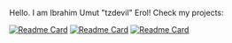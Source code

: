 Hello. I am Ibrahim Umut "tzdevil" Erol!
Check my projects:

[![Readme Card](https://github-readme-stats.vercel.app/api/pin/?username=tzdevil&repo=Harvest-Hustle)](https://github.com/tzdevil/Harvest-Hustle)
[![Readme Card](https://github-readme-stats.vercel.app/api/pin/?username=tzdevil&repo=SceneSet)](https://github.com/tzdevil/SceneSet)
[![Readme Card](https://github-readme-stats.vercel.app/api/pin/?username=tzdevil&repo=Lexicon-Quest)](https://github.com/tzdevil/Lexicon-Quest)
